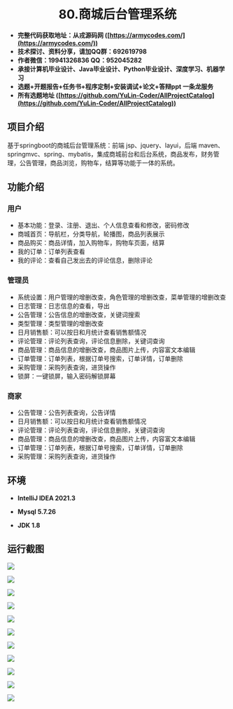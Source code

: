 <p><h1 align="center">80.商城后台管理系统</h1></p>

- <b>完整代码获取地址：从戎源码网 ([https://armycodes.com/](https://armycodes.com/))</b>
- <b>技术探讨、资料分享，请加QQ群：692619798</b> 
- <b>作者微信：19941326836  QQ：952045282</b> 
- <b>承接计算机毕业设计、Java毕业设计、Python毕业设计、深度学习、机器学习</b>
- <b>选题+开题报告+任务书+程序定制+安装调试+论文+答辩ppt 一条龙服务</b>
- <b>所有选题地址 ([https://github.com/YuLin-Coder/AllProjectCatalog](https://github.com/YuLin-Coder/AllProjectCatalog)) </b>

## 项目介绍
基于springboot的商城后台管理系统：前端 jsp、jquery、layui，后端 maven、springmvc、spring、mybatis，集成商城前台和后台系统，商品发布，财务管理，公告管理，商品浏览，购物车，结算等功能于一体的系统。

## 功能介绍

### 用户

- 基本功能：登录、注册、退出、个人信息查看和修改，密码修改
- 商城首页：导航栏，分类导航，轮播图，商品列表展示
- 商品购买：商品详情，加入购物车，购物车页面，结算
- 我的订单：订单列表查看
- 我的评论：查看自己发出去的评论信息，删除评论

### 管理员

- 系统设置：用户管理的增删改查，角色管理的增删改查，菜单管理的增删改查
- 日志管理：日志信息的查看，导出
- 公告管理：公告信息的增删改查，关键词搜索
- 类型管理：类型管理的增删改查
- 日月销售额：可以按日和月统计查看销售额情况
- 评论管理：评论列表查询，评论信息删除，关键词查询
- 商品管理：商品信息的增删改查，商品图片上传，内容富文本编辑
- 订单管理：订单列表，根据订单号搜索，订单详情，订单删除
- 采购管理：采购列表查询，进货操作
- 锁屏：一键锁屏，输入密码解锁屏幕

### 商家

- 公告管理：公告列表查询，公告详情
- 日月销售额：可以按日和月统计查看销售额情况
- 评论管理：评论列表查询，评论信息删除，关键词查询
- 商品管理：商品信息的增删改查，商品图片上传，内容富文本编辑
- 订单管理：订单列表，根据订单号搜索，订单详情，订单删除
- 采购管理：采购列表查询，进货操作

## 环境

- <b>IntelliJ IDEA 2021.3</b>

- <b>Mysql 5.7.26</b>

- <b>JDK 1.8</b>

## 运行截图
![](screenshot/1.png)

![](screenshot/2.png)

![](screenshot/3.png)

![](screenshot/4.png)

![](screenshot/5.png)

![](screenshot/6.png)

![](screenshot/7.png)

![](screenshot/8.png)

![](screenshot/9.png)

![](screenshot/10.png)

![](screenshot/11.png)
